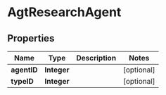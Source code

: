 
# AgtResearchAgent

## Properties
Name | Type | Description | Notes
------------ | ------------- | ------------- | -------------
**agentID** | **Integer** |  |  [optional]
**typeID** | **Integer** |  |  [optional]



